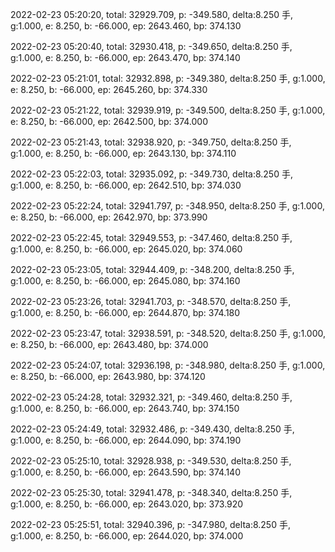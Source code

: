2022-02-23 05:20:20, total: 32929.709, p: -349.580, delta:8.250 手, g:1.000, e: 8.250, b: -66.000, ep: 2643.460, bp: 374.130

2022-02-23 05:20:40, total: 32930.418, p: -349.650, delta:8.250 手, g:1.000, e: 8.250, b: -66.000, ep: 2643.470, bp: 374.140

2022-02-23 05:21:01, total: 32932.898, p: -349.380, delta:8.250 手, g:1.000, e: 8.250, b: -66.000, ep: 2645.260, bp: 374.330

2022-02-23 05:21:22, total: 32939.919, p: -349.500, delta:8.250 手, g:1.000, e: 8.250, b: -66.000, ep: 2642.500, bp: 374.000

2022-02-23 05:21:43, total: 32938.920, p: -349.750, delta:8.250 手, g:1.000, e: 8.250, b: -66.000, ep: 2643.130, bp: 374.110

2022-02-23 05:22:03, total: 32935.092, p: -349.730, delta:8.250 手, g:1.000, e: 8.250, b: -66.000, ep: 2642.510, bp: 374.030

2022-02-23 05:22:24, total: 32941.797, p: -348.950, delta:8.250 手, g:1.000, e: 8.250, b: -66.000, ep: 2642.970, bp: 373.990

2022-02-23 05:22:45, total: 32949.553, p: -347.460, delta:8.250 手, g:1.000, e: 8.250, b: -66.000, ep: 2645.020, bp: 374.060

2022-02-23 05:23:05, total: 32944.409, p: -348.200, delta:8.250 手, g:1.000, e: 8.250, b: -66.000, ep: 2645.080, bp: 374.160

2022-02-23 05:23:26, total: 32941.703, p: -348.570, delta:8.250 手, g:1.000, e: 8.250, b: -66.000, ep: 2644.870, bp: 374.180

2022-02-23 05:23:47, total: 32938.591, p: -348.520, delta:8.250 手, g:1.000, e: 8.250, b: -66.000, ep: 2643.480, bp: 374.000

2022-02-23 05:24:07, total: 32936.198, p: -348.980, delta:8.250 手, g:1.000, e: 8.250, b: -66.000, ep: 2643.980, bp: 374.120

2022-02-23 05:24:28, total: 32932.321, p: -349.460, delta:8.250 手, g:1.000, e: 8.250, b: -66.000, ep: 2643.740, bp: 374.150

2022-02-23 05:24:49, total: 32932.486, p: -349.430, delta:8.250 手, g:1.000, e: 8.250, b: -66.000, ep: 2644.090, bp: 374.190

2022-02-23 05:25:10, total: 32928.938, p: -349.530, delta:8.250 手, g:1.000, e: 8.250, b: -66.000, ep: 2643.590, bp: 374.140

2022-02-23 05:25:30, total: 32941.478, p: -348.340, delta:8.250 手, g:1.000, e: 8.250, b: -66.000, ep: 2643.020, bp: 373.920

2022-02-23 05:25:51, total: 32940.396, p: -347.980, delta:8.250 手, g:1.000, e: 8.250, b: -66.000, ep: 2644.020, bp: 374.000